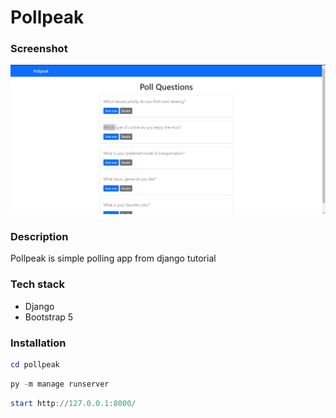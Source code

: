 # Pollpeak
### Screenshot
![](ss.png)
### Description
Pollpeak is simple polling app from django tutorial
### Tech stack
- Django
- Bootstrap 5

### Installation
```powershell
cd pollpeak
```

```powershell
py -m manage runserver
```

```powershell
start http://127.0.0.1:8000/
```